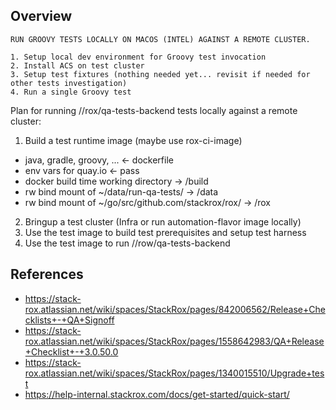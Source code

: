 Overview
--------

    RUN GROOVY TESTS LOCALLY ON MACOS (INTEL) AGAINST A REMOTE CLUSTER.

    1. Setup local dev environment for Groovy test invocation
    2. Install ACS on test cluster
    3. Setup test fixtures (nothing needed yet... revisit if needed for other tests investigation)
    4. Run a single Groovy test

Plan for running //rox/qa-tests-backend tests locally against a remote cluster:

1. Build a test runtime image (maybe use rox-ci-image)
  - java, gradle, groovy, ...                          <- dockerfile
  - env vars for quay.io                               <- pass
  - docker build time working directory                -> /build
  - rw bind mount of ~/data/run-qa-tests/              -> /data
  - rw bind mount of ~/go/src/github.com/stackrox/rox/ -> /rox
2. Bringup a test cluster (Infra or run automation-flavor image locally)
3. Use the test image to build test prerequisites and setup test harness
4. Use the test image to run //row/qa-tests-backend

References
----------

* https://stack-rox.atlassian.net/wiki/spaces/StackRox/pages/842006562/Release+Checklists+-+QA+Signoff
* https://stack-rox.atlassian.net/wiki/spaces/StackRox/pages/1558642983/QA+Release+Checklist+-+3.0.50.0
* https://stack-rox.atlassian.net/wiki/spaces/StackRox/pages/1340015510/Upgrade+test
* https://help-internal.stackrox.com/docs/get-started/quick-start/
